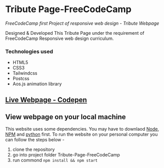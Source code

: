 # Tribute Page-FreeCodeCamp
*FreeCodeCamp first Project of responsive web design - Tribute Webpage*

Designed & Developed This Tribute Page under the requirement of FreeCodeCamp Responsive web design curriculum.

### Technologies used
- HTML5
- CSS3
- Tailwindcss
- Postcss
- Aos.js animation library

## [Live Webpage - Codepen](https://codepen.io/amarjeetrao/full/vPqqgQ)

## View webpage on your local machine
This website uses some dependencies. You may have to downlaod [Node](https://nodejs.org/en/download/), [NPM](https://www.npmjs.com/get-npm) and [python](https://www.python.org/downloads/) first.
To run the website on your personal computer you can follow the steps below -

1. clone the repository
2. go into project folder Tribute-Page-FreeCodeCamp
3. run commond
  ``` npm install && npm start ```
  
